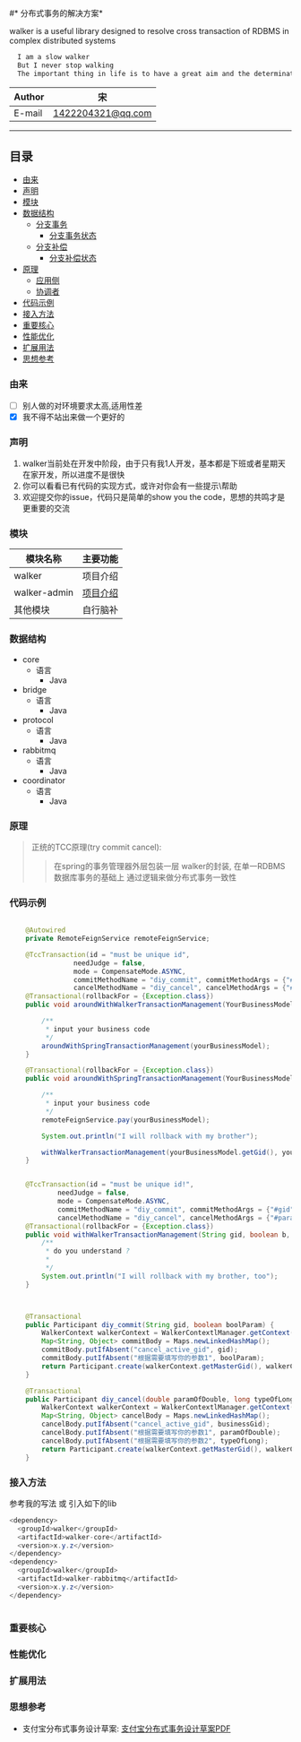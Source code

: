 #* 分布式事务的解决方案*

walker is a useful library designed to resolve cross transaction of RDBMS in complex distributed systems


```java
  I am a slow walker
  But I never stop walking
  The important thing in life is to have a great aim and the determination to attain it
```

|Author|宋|
|---|---
|E-mail|1422204321@qq.com

****
## 目录
* [由来](#由来)
* [声明](#声明)
* [模块](#模块)
* [数据结构](#数据结构)
    - [分支事务](#分支事务)
      *  [分支事务状态](#分支事务状态)  
    - [分支补偿](#分支事务)
      *  [分支补偿状态](#分支补偿状态)  
* [原理](#原理) 
    * [应用侧](#应用侧) 
    * [协调者](#协调者) 
* [代码示例](#代码示例) 
* [接入方法](#接入方法)
* [重要核心](#重要核心)
* [性能优化](#性能优化)
* [扩展用法](#扩展用法)
* [思想参考](#思想参考) 


### 由来
- [ ] 别人做的对环境要求太高,适用性差
- [x] 我不得不站出来做一个更好的

### 声明
1. walker当前处在开发中阶段，由于只有我1人开发，基本都是下班或者星期天在家开发，所以进度不是很快 
1. 你可以看看已有代码的实现方式，或许对你会有一些提示\帮助 
1. 欢迎提交你的issue，代码只是简单的show you the code，思想的共鸣才是更重要的交流

### 模块
|模块名称|主要功能|
|---|---
|walker|项目介绍
|walker-admin|[项目介绍](walker-admin)
|其他模块|自行脑补

### 数据结构
* core
    * 语言
        * Java
* bridge
    * 语言
        * Java
* protocol
    * 语言
        * Java
* rabbitmq
    * 语言
        * Java
* coordinator
    * 语言
        * Java
        
### 原理
> 正统的TCC原理(try commit cancel):
>> 在spring的事务管理器外层包装一层 walker的封装, 在单一RDBMS数据库事务的基础上 通过逻辑来做分布式事务一致性

### 代码示例
```java
   
    @Autowired
    private RemoteFeignService remoteFeignService;

    @TccTransaction(id = "must be unique id",
                needJudge = false,
                mode = CompensateMode.ASYNC,
                commitMethodName = "diy_commit", commitMethodArgs = {"#yourBusinessModel.gid", "#yourBusinessModel.boolParam"},
                cancelMethodName = "diy_cancel", cancelMethodArgs = {"#yourBusinessModel.doubleParam", "#yourBusinessModel.longParam", "#p0.gid"})
    @Transactional(rollbackFor = {Exception.class})
    public void aroundWithWalkerTransactionManagement(YourBusinessModel yourBusinessModel) {

        /**
         * input your business code
         */
        aroundWithSpringTransactionManagement(yourBusinessModel);
    }

    @Transactional(rollbackFor = {Exception.class})
    public void aroundWithSpringTransactionManagement(YourBusinessModel yourBusinessModel) {

        /**
         * input your business code
         */
        remoteFeignService.pay(yourBusinessModel);

        System.out.println("I will rollback with my brother");

        withWalkerTransactionManagement(yourBusinessModel.getGid(), yourBusinessModel.isBoolParam(), yourBusinessModel.getDoubleParam(), yourBusinessModel.getLongParam());
    }


    @TccTransaction(id = "must be unique id!",
            needJudge = false,
            mode = CompensateMode.ASYNC,
            commitMethodName = "diy_commit", commitMethodArgs = {"#gid", "#b"},
            cancelMethodName = "diy_cancel", cancelMethodArgs = {"#paramOfDouble", "#typeOfLong", "#gid"})
    @Transactional(rollbackFor = {Exception.class})
    public void withWalkerTransactionManagement(String gid, boolean b, double paramOfDouble, long typeOfLong) {
        /**
         * do you understand ?
         *
         */
        System.out.println("I will rollback with my brother, too");
    }



    @Transactional
    public Participant diy_commit(String gid, boolean boolParam) {
        WalkerContext walkerContext = WalkerContextlManager.getContext();
        Map<String, Object> commitBody = Maps.newLinkedHashMap();
        commitBody.putIfAbsent("cancel_active_gid", gid);
        commitBody.putIfAbsent("根据需要填写你的参数1", boolParam);
        return Participant.create(walkerContext.getMasterGid(), walkerContext.getCurrentBranchGid(), "your_business_commit_url", commitBody, "something that need callback param from coordinator");
    }

    @Transactional
    public Participant diy_cancel(double paramOfDouble, long typeOfLong, String businessGid) {
        WalkerContext walkerContext = WalkerContextlManager.getContext();
        Map<String, Object> cancelBody = Maps.newLinkedHashMap();
        cancelBody.putIfAbsent("cancel_active_gid", businessGid);
        cancelBody.putIfAbsent("根据需要填写你的参数1", paramOfDouble);
        cancelBody.putIfAbsent("根据需要填写你的参数2", typeOfLong);
        return Participant.create(walkerContext.getMasterGid(), walkerContext.getCurrentBranchGid(), "your_business_cancel_url", cancelBody, "something that need callback param from coordinator");
    }

```
### 接入方法
参考我的写法 或 引入如下的lib
```java
<dependency>
  <groupId>walker</groupId>
  <artifactId>walker-core</artifactId>
  <version>x.y.z</version>
</dependency>
<dependency>
  <groupId>walker</groupId>
  <artifactId>walker-rabbitmq</artifactId>
  <version>x.y.z</version>
</dependency>
 
```
### 重要核心

### 性能优化

### 扩展用法

### 思想参考
- 支付宝分布式事务设计草案:  [支付宝分布式事务设计草案PDF](_doc/支付宝分布式事务设计草案.pdf)
